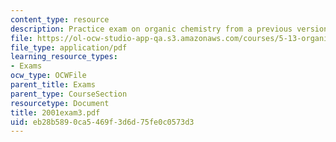 ```yaml
---
content_type: resource
description: Practice exam on organic chemistry from a previous version of this course.
file: https://ol-ocw-studio-app-qa.s3.amazonaws.com/courses/5-13-organic-chemistry-ii-fall-2003/eb28b5890ca5469f3d6d75fe0c0573d3_2001exam3.pdf
file_type: application/pdf
learning_resource_types:
- Exams
ocw_type: OCWFile
parent_title: Exams
parent_type: CourseSection
resourcetype: Document
title: 2001exam3.pdf
uid: eb28b589-0ca5-469f-3d6d-75fe0c0573d3
---
```

